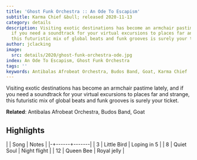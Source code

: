 ```yaml
---
title: 'Ghost Funk Orchestra :: An Ode To Escapism'
subtitle: Karma Chief &bull; released 2020-11-13
category: details
description: Visiting exotic destinations has become an armchair pastime lately, and
  if you need a soundtrack for your virtual excursions to places far and strange,
  this futuristic mix of global beats and funk grooves is surely your ticket.
author: jclacking
image:
  src: details/2020/ghost-funk-orchestra-ode.jpg
index: An Ode To Escapism, Ghost Funk Orchestra
tags: ''
keywords: Antibalas Afrobeat Orchestra, Budos Band, Goat, Karma Chief
---
```

Visiting exotic destinations has become an armchair pastime lately, and if you need a soundtrack for your virtual excursions to places far and strange, this futuristic mix of global beats and funk grooves is surely your ticket.<!--more-->

**Related**: Antibalas Afrobeat Orchestra, Budos Band, Goat

## Highlights

| | Song | Notes |
|-+------+-------|
| 3 | Little Bird | Loping in 5 |
| 8 | Quiet Soul | Night flight |
| 12 | Queen Bee | Royal jelly |

